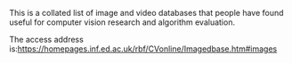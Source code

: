 This is a collated list of image and video databases that people have found useful for computer vision research and algorithm evaluation.

The access address is:https://homepages.inf.ed.ac.uk/rbf/CVonline/Imagedbase.htm#images

